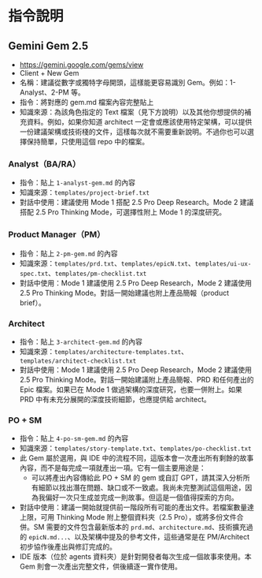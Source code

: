 # 指令說明

## Gemini Gem 2.5

- https://gemini.google.com/gems/view
- Client + New Gem
- 名稱：建議從數字或獨特字母開頭，這樣能更容易識別 Gem。例如：1-Analyst、2-PM 等。
- 指令：將對應的 gem.md 檔案內容完整貼上
- 知識來源：為該角色指定的 Text 檔案（見下方說明）以及其他你想提供的補充資料。例如，如果你知道 architect 一定會或應該使用特定架構，可以提供一份建議架構或技術棧的文件，這樣每次就不需要重新說明。不過你也可以選擇保持簡單，只使用這個 repo 中的檔案。

### Analyst（BA/RA）

- 指令：貼上 `1-analyst-gem.md` 的內容
- 知識來源：`templates/project-brief.txt`
- 對話中使用：建議使用 Mode 1 搭配 2.5 Pro Deep Research。Mode 2 建議搭配 2.5 Pro Thinking Mode，可選擇性附上 Mode 1 的深度研究。

### Product Manager（PM）

- 指令：貼上 `2-pm-gem.md` 的內容
- 知識來源：`templates/prd.txt`、`templates/epicN.txt`、`templates/ui-ux-spec.txt`、`templates/pm-checklist.txt`
- 對話中使用：Mode 1 建議使用 2.5 Pro Deep Research，Mode 2 建議使用 2.5 Pro Thinking Mode。對話一開始建議也附上產品簡報（product brief）。

### Architect

- 指令：貼上 `3-architect-gem.md` 的內容
- 知識來源：`templates/architecture-templates.txt`、`templates/architect-checklist.txt`
- 對話中使用：Mode 1 建議使用 2.5 Pro Deep Research，Mode 2 建議使用 2.5 Pro Thinking Mode。對話一開始建議附上產品簡報、PRD 和任何產出的 Epic 檔案。如果已在 Mode 1 做過架構的深度研究，也要一併附上。如果 PRD 中有未充分展開的深度技術細節，也應提供給 architect。

### PO + SM

- 指令：貼上 `4-po-sm-gem.md` 的內容
- 知識來源：`templates/story-template.txt`、`templates/po-checklist.txt`
- 此 Gem 屬於選用，與 IDE 中的流程不同，這版本會一次產出所有剩餘的故事內容，而不是每完成一項就產出一項。它有一個主要用途是：
  - 可以將產出內容傳給此 PO + SM 的 gem 或自訂 GPT，請其深入分析所有細節以找出潛在問題、缺口或不一致處。我尚未完整測試這個用途，因為我偏好一次只生成並完成一則故事。但這是一個值得探索的方向。
- 對話中使用：建議一開始就提供前一階段所有可能的產出文件。若檔案數量達上限，可用 Thinking Mode 附上整個資料夾（2.5 Pro），或將多份文件合併。SM 需要的文件包含最新版本的 `prd.md`、`architecture.md`、技術擴充過的 `epicN.md...`、以及架構中提及的參考文件，這些通常是在 PM/Architect 初步協作後產出與修訂完成的。
- IDE 版本（位於 agents 資料夾）是針對開發者每次生成一個故事來使用。本 Gem 則會一次產出完整文件，供後續逐一實作使用。
